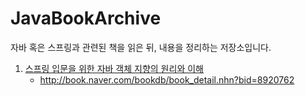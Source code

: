 # JavaBookArchive
자바 혹은 스프링과 관련된 책을 읽은 뒤, 내용을 정리하는 저장소입니다.

1. [스프링 입문을 위한 자바 객체 지향의 원리와 이해](/OOP-for-Spring)
   - http://book.naver.com/bookdb/book_detail.nhn?bid=8920762

